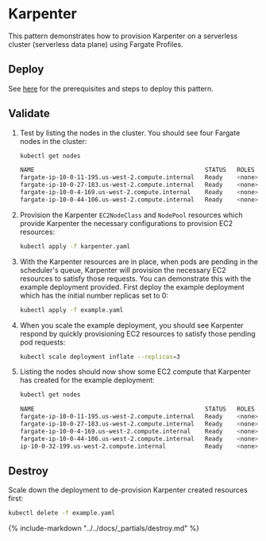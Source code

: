 # Karpenter

This pattern demonstrates how to provision Karpenter on a serverless cluster (serverless data plane) using Fargate Profiles.

## Deploy

See [here](https://aws-ia.github.io/terraform-aws-eks-blueprints/getting-started/#prerequisites) for the prerequisites and steps to deploy this pattern.

## Validate

1. Test by listing the nodes in the cluster. You should see four Fargate nodes in the cluster:

    ```sh
    kubectl get nodes

    NAME                                                STATUS   ROLES    AGE     VERSION
    fargate-ip-10-0-11-195.us-west-2.compute.internal   Ready    <none>   5m20s   v1.28.2-eks-f8587cb
    fargate-ip-10-0-27-183.us-west-2.compute.internal   Ready    <none>   5m2s    v1.28.2-eks-f8587cb
    fargate-ip-10-0-4-169.us-west-2.compute.internal    Ready    <none>   5m3s    v1.28.2-eks-f8587cb
    fargate-ip-10-0-44-106.us-west-2.compute.internal   Ready    <none>   5m12s   v1.28.2-eks-f8587cb
    ```

2. Provision the Karpenter `EC2NodeClass` and `NodePool` resources which provide Karpenter the necessary configurations to provision EC2 resources:

    ```sh
    kubectl apply -f karpenter.yaml
    ```

3. With the Karpenter resources are in place, when pods are pending in the scheduler's queue, Karpenter will provision the necessary EC2 resources to satisfy those requests. You can demonstrate this with the example deployment provided. First deploy the example deployment which has the initial number replicas set to 0:

    ```sh
    kubectl apply -f example.yaml
    ```

4. When you scale the example deployment, you should see Karpenter respond by quickly provisioning EC2 resources to satisfy those pending pod requests:

    ```sh
    kubectl scale deployment inflate --replicas=3
    ```

5. Listing the nodes should now show some EC2 compute that Karpenter has created for the example deployment:

    ```sh
    kubectl get nodes

    NAME                                                STATUS   ROLES    AGE   VERSION
    fargate-ip-10-0-11-195.us-west-2.compute.internal   Ready    <none>   13m   v1.28.2-eks-f8587cb
    fargate-ip-10-0-27-183.us-west-2.compute.internal   Ready    <none>   12m   v1.28.2-eks-f8587cb
    fargate-ip-10-0-4-169.us-west-2.compute.internal    Ready    <none>   12m   v1.28.2-eks-f8587cb
    fargate-ip-10-0-44-106.us-west-2.compute.internal   Ready    <none>   13m   v1.28.2-eks-f8587cb
    ip-10-0-32-199.us-west-2.compute.internal           Ready    <none>   29s   v1.28.2-eks-a5df82a # <== EC2 created by Karpenter
    ```

## Destroy

Scale down the deployment to de-provision Karpenter created resources first:

```sh
kubectl delete -f example.yaml
```

{%
   include-markdown "../../docs/_partials/destroy.md"
%}
